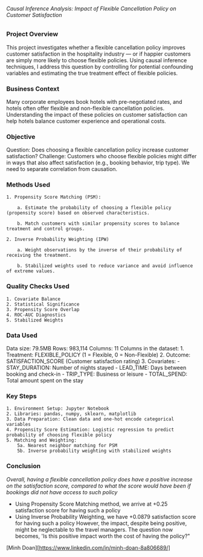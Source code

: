 ###### Causal Inference Analysis: Impact of Flexible Cancellation Policy on Customer Satisfaction

### Project Overview
This project investigates whether a flexible cancellation policy improves customer satisfaction in the hospitality industry — or if happier customers are simply more likely to choose flexible policies. Using causal inference techniques, I address this question by controlling for potential confounding variables and estimating the true treatment effect of flexible policies.

### Business Context
Many corporate employees book hotels with pre-negotiated rates, and hotels often offer flexible and non-flexible cancellation policies. Understanding the impact of these policies on customer satisfaction can help hotels balance customer experience and operational costs.

### Objective
Question: Does choosing a flexible cancellation policy increase customer satisfaction?
Challenge: Customers who choose flexible policies might differ in ways that also affect satisfaction (e.g., booking behavior, trip type). We need to separate correlation from causation.

### Methods Used
    1. Propensity Score Matching (PSM):
   
        a. Estimate the probability of choosing a flexible policy (propensity score) based on observed characteristics.

        b. Match customers with similar propensity scores to balance treatment and control groups.

    2. Inverse Probability Weighting (IPW)
   
        a. Weight observations by the inverse of their probability of receiving the treatment.
 
        b. Stabilized weights used to reduce variance and avoid influence of extreme values.

### Quality Checks Used
    1. Covariate Balance
    2. Statistical Significance
    3. Propensity Score Overlap
    4. ROC-AUC Diagnostics
    5. Stabilized Weights
    
### Data Used
Data size: 79.5MB Rows: 983,114 Columns: 11
Columns in the dataset:
    1. Treatment: FLEXIBLE_POLICY (1 = Flexible, 0 = Non-Flexible)
    2. Outcome: SATISFACTION_SCORE (Customer satisfaction rating)
    3. Covariates:
          - STAY_DURATION: Number of nights stayed
          - LEAD_TIME: Days between booking and check-in
          - TRIP_TYPE: Business or leisure
          - TOTAL_SPEND: Total amount spent on the stay

### Key Steps
    1. Environment Setup: Jupyter Notebook
    2. Libraries: pandas, numpy, sklearn, matplotlib
    3. Data Preparation: Clean data and one-hot encode categorical variables
    4. Propensity Score Estimation: Logistic regression to predict probability of choosing flexible policy
    5. Matching and Weighting:
        5a. Nearest neighbor matching for PSM
        5b. Inverse probability weighting with stabilized weights

### Conclusion
*Overall, having a flexible cancellation policy does have a positive increase on the satisfaction score, compared to what the score would have been if bookings did not have access to such policy*
- Using Propensity Score Matching method, we arrive at +0.25 satisfaction score for having such a policy
- Using Inverse Probability Weighting, we have +0.0879 satisfaction score for having such a policy
However, the impact, despite being positive, might be neglectable to the travel managers. The question now becomes, 'Is this positive impact worth the cost of having the policy?"

[Minh Doan][https://www.linkedin.com/in/minh-doan-8a806689/]
